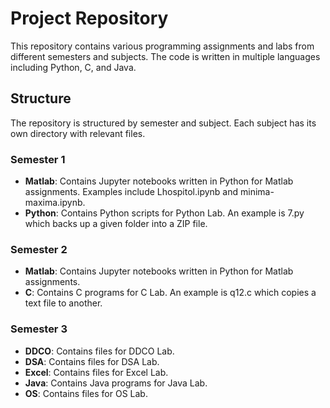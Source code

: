 # Project Repository

This repository contains various programming assignments and labs from different semesters and subjects. The code is written in multiple languages including Python, C, and Java.

## Structure

The repository is structured by semester and subject. Each subject has its own directory with relevant files.

### Semester 1

- **Matlab**: Contains Jupyter notebooks written in Python for Matlab assignments. Examples include Lhospitol.ipynb and minima-maxima.ipynb.
- **Python**: Contains Python scripts for Python Lab. An example is 7.py which backs up a given folder into a ZIP file.

### Semester 2

- **Matlab**: Contains Jupyter notebooks written in Python for Matlab assignments.
- **C**: Contains C programs for C Lab. An example is q12.c which copies a text file to another.

### Semester 3

- **DDCO**: Contains files for DDCO Lab.
- **DSA**: Contains files for DSA Lab.
- **Excel**: Contains files for Excel Lab.
- **Java**: Contains Java programs for Java Lab.
- **OS**: Contains files for OS Lab.
